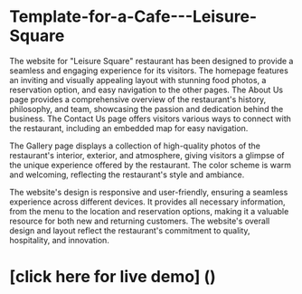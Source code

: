 # Template-for-a-Cafe---Leisure-Square
The website for "Leisure Square" restaurant has been designed to provide a seamless and engaging experience for its visitors. The homepage features an inviting and visually appealing layout with stunning food photos, a reservation option, and easy navigation to the other pages. The About Us page provides a comprehensive overview of the restaurant's history, philosophy, and team, showcasing the passion and dedication behind the business. The Contact Us page offers visitors various ways to connect with the restaurant, including an embedded map for easy navigation.

The Gallery page displays a collection of high-quality photos of the restaurant's interior, exterior, and atmosphere, giving visitors a glimpse of the unique experience offered by the restaurant. The color scheme is warm and welcoming, reflecting the restaurant's style and ambiance.

The website's design is responsive and user-friendly, ensuring a seamless experience across different devices. It provides all necessary information, from the menu to the location and reservation options, making it a valuable resource for both new and returning customers. The website's overall design and layout reflect the restaurant's commitment to quality, hospitality, and innovation.
# [click here for live demo] ()
